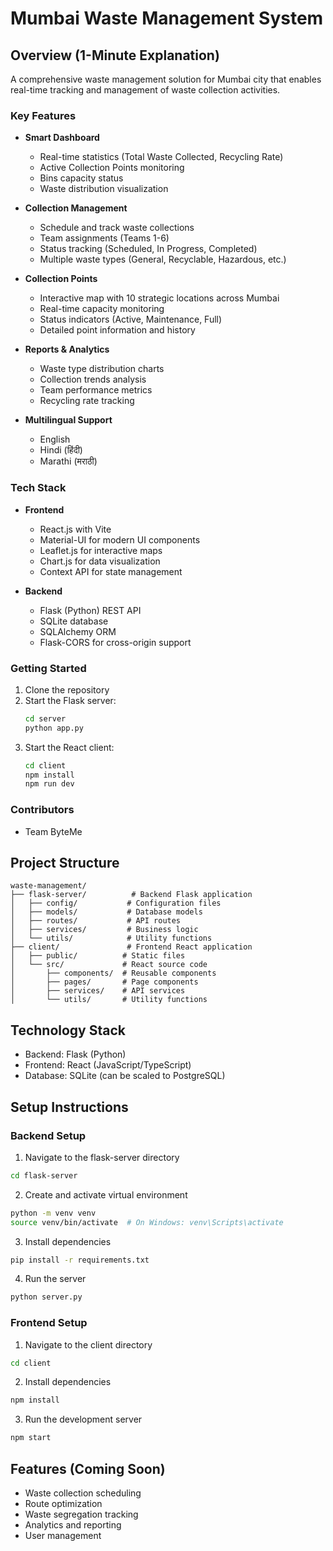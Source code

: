 # Mumbai Waste Management System

## Overview (1-Minute Explanation)
A comprehensive waste management solution for Mumbai city that enables real-time tracking and management of waste collection activities.

### Key Features
- **Smart Dashboard**
  - Real-time statistics (Total Waste Collected, Recycling Rate)
  - Active Collection Points monitoring
  - Bins capacity status
  - Waste distribution visualization

- **Collection Management**
  - Schedule and track waste collections
  - Team assignments (Teams 1-6)
  - Status tracking (Scheduled, In Progress, Completed)
  - Multiple waste types (General, Recyclable, Hazardous, etc.)

- **Collection Points**
  - Interactive map with 10 strategic locations across Mumbai
  - Real-time capacity monitoring
  - Status indicators (Active, Maintenance, Full)
  - Detailed point information and history

- **Reports & Analytics**
  - Waste type distribution charts
  - Collection trends analysis
  - Team performance metrics
  - Recycling rate tracking

- **Multilingual Support**
  - English
  - Hindi (हिंदी)
  - Marathi (मराठी)

### Tech Stack
- **Frontend**
  - React.js with Vite
  - Material-UI for modern UI components
  - Leaflet.js for interactive maps
  - Chart.js for data visualization
  - Context API for state management

- **Backend**
  - Flask (Python) REST API
  - SQLite database
  - SQLAlchemy ORM
  - Flask-CORS for cross-origin support

### Getting Started
1. Clone the repository
2. Start the Flask server:
   ```bash
   cd server
   python app.py
   ```
3. Start the React client:
   ```bash
   cd client
   npm install
   npm run dev
   ```

### Contributors
- Team ByteMe

## Project Structure
```
waste-management/
├── flask-server/          # Backend Flask application
│   ├── config/           # Configuration files
│   ├── models/           # Database models
│   ├── routes/           # API routes
│   ├── services/         # Business logic
│   └── utils/            # Utility functions
├── client/               # Frontend React application
│   ├── public/          # Static files
│   └── src/             # React source code
│       ├── components/  # Reusable components
│       ├── pages/       # Page components
│       ├── services/    # API services
│       └── utils/       # Utility functions
```

## Technology Stack
- Backend: Flask (Python)
- Frontend: React (JavaScript/TypeScript)
- Database: SQLite (can be scaled to PostgreSQL)

## Setup Instructions

### Backend Setup
1. Navigate to the flask-server directory
```bash
cd flask-server
```
2. Create and activate virtual environment
```bash
python -m venv venv
source venv/bin/activate  # On Windows: venv\Scripts\activate
```
3. Install dependencies
```bash
pip install -r requirements.txt
```
4. Run the server
```bash
python server.py
```

### Frontend Setup
1. Navigate to the client directory
```bash
cd client
```
2. Install dependencies
```bash
npm install
```
3. Run the development server
```bash
npm start
```

## Features (Coming Soon)
- Waste collection scheduling
- Route optimization
- Waste segregation tracking
- Analytics and reporting
- User management 
